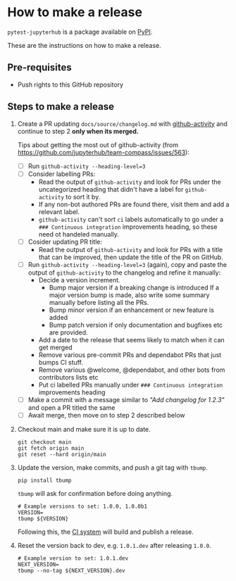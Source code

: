 # How to make a release

`pytest-jupyterhub` is a package available on [PyPI].

These are the instructions on how to make a release.

## Pre-requisites

- Push rights to this GitHub repository

## Steps to make a release

1. Create a PR updating `docs/source/changelog.md` with [github-activity] and
   continue to step 2 **only when its merged.**

   Tips about getting the most out of github-activity (from https://github.com/jupyterhub/team-compass/issues/563):

   - [ ] Run `github-activity --heading-level=3`
   - [ ] Consider labelling PRs:
     - Read the output of `github-activity` and look for PRs under the uncategorized heading
       that didn't have a label for `github-activity` to sort it by.
     - If any non-bot authored PRs are found there, visit them and add a relevant label.
     - `github-activity` can't sort `ci` labels automatically to go under a `### Continuous integration` improvements heading,
       so these need ot handeled manually.
   - [ ] Cosider updating PR title:
     - Read the output of `github-activity` and look for PRs with a title that can be improved,
       then update the title of the PR on GitHub.
   - [ ] Run `github-activity --heading-level=3` (again),
         copy and paste the output of `github-activity` to the changelog and refine it manually:
     - Decide a version increment.
       - Bump major version if a breaking change is introduced
         If a major version bump is made, also write some summary manually before listing all the PRs.
       - Bump minor version if an enhancement or new feature is added
       - Bump patch version if only documentation and bugfixes etc are provided.
     - Add a date to the release that seems likely to match when it can get merged
     - Remove various pre-commit PRs and dependabot PRs that just bumps CI stuff.
     - Remove various @welcome, @dependabot, and other bots from contributors lists etc
     - Put ci labelled PRs manually under `### Continuous integration` improvements heading
   - [ ] Make a commit with a message similar to _"Add changelog for 1.2.3"_ and open a PR titled the same
   - [ ] Await merge, then move on to step 2 described below

2. Checkout main and make sure it is up to date.

   ```shell
   git checkout main
   git fetch origin main
   git reset --hard origin/main
   ```

3. Update the version, make commits, and push a git tag with `tbump`.

   ```shell
   pip install tbump
   ```

   `tbump` will ask for confirmation before doing anything.

   ```shell
   # Example versions to set: 1.0.0, 1.0.0b1
   VERSION=
   tbump ${VERSION}
   ```

   Following this, the [CI system] will build and publish a release.

4. Reset the version back to dev, e.g. `1.0.1.dev` after releasing `1.0.0`.

   ```shell
   # Example version to set: 1.0.1.dev
   NEXT_VERSION=
   tbump --no-tag ${NEXT_VERSION}.dev
   ```

[github-activity]: https://github.com/executablebooks/github-activity
[pypi]: https://pypi.org/project/pytest-jupyterhub/
[ci system]: https://github.com/jupyterhub/pytest-jupyterhub/actions/workflows/release.yaml

